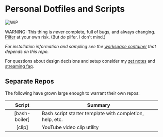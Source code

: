 # Personal Dotfiles and Scripts

![WIP](https://img.shields.io/badge/status-wip-red)

WARNING: This thing is *never* complete, full of bugs, and always
changing. [Pilfer](https://duck.com/lite?q=Pilfer) at your own risk.
(But *do* pilfer. I don't mind.)

*For installation information and sampling see the [workspace container]
that depends on this repo.*

For questions about design decisions and setup consider my [zet notes]
and [streaming faq].

[workspace container]: <https://github.com/rwxrob/workspace>
[zet notes]: <https://github.com/rwxrob/zet>
[streaming faq]: <https://github.com/rwxrob/faq>

## Separate Repos

The following have grown large enough to warrant their own repos:

Script|Summary
:-:|-
[bash-boiler]|Bash script starter template with completion, help, etc.
[clip]|YouTube video clip utility
